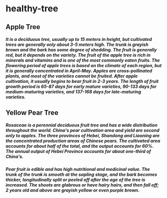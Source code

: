 # healthy-tree
## Apple Tree

##### It is a deciduous tree, usually up to 15 meters in height, but cultivated trees are generally only about 3-5 meters high. The trunk is grayish brown and the bark has some degree of shedding. The fruit is generally red, but it depends on the variety. The fruit of the apple tree is rich in minerals and vitamins and is one of the most commonly eaten fruits. The flowering period of apple trees is based on the climate of each region, but it is generally concentrated in April-May. Apples are cross-pollinated plants, and most of the varieties cannot be fruited. After apple cultivation, it usually begins to bear fruit in 2-3 years. The length of fruit growth period is 65-87 days for early mature varieties, 90-133 days for medium-maturing varieties, and 137-168 days for late-maturing varieties.

## Yellow Pear Tree
##### Rosaceae is a perennial deciduous fruit tree and has a wide distribution throughout the world. China's pear cultivation area and yield are second only to apples. The three provinces of Hebei, Shandong and Liaoning are the concentrated production areas of Chinese pears. The cultivated area accounts for about half of the total, and the output accounts for 60%. The annual output of Hebei Province accounts for about one-third of China's. 
##### Pear fruit is edible and has high nutritional and medicinal value. The trunk of the trunk is smooth at the sapling stage, and the bark becomes thicker, longitudinally split or peeled off after the age of the tree is increased. The shoots are glabrous or have hairy hairs, and then fall off; 2 years old and above are grayish yellow or even purple brown.
